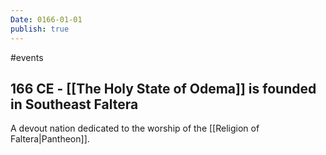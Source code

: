 ```yaml
---
Date: 0166-01-01
publish: true
---
```

#events
## 166 CE - [[The Holy State of Odema]] is founded in Southeast Faltera 
A devout nation dedicated to the worship of the [[Religion of Faltera|Pantheon]].